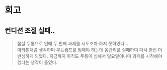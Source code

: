 <!-- 여기에 회고 내용을 작성해주세요 -->

# 회고

## 컨디션 조절 실패..

> 몸살 두통으로 인해 두 번째 과제를 시도조차 하지 못하였다...  
> 마라톤처럼 생각하며 부트캠프를 임해야 하는데 몸관리를 실패하여 다시 한번 더 반성하게 되었다. 지금까지 아직도 두통이 심해서 일요일이나마 과제를 시작해야겠다는 생각이 들었다.
